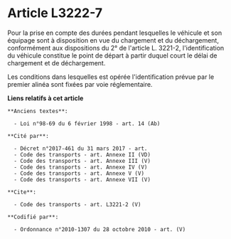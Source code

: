 # Article L3222-7

Pour la prise en compte des durées pendant lesquelles le véhicule et son équipage sont à disposition en vue du chargement et
du déchargement, conformément aux dispositions du 2° de l'article L. 3221-2, l'identification du véhicule constitue le point
de départ à partir duquel court le délai de chargement et de déchargement. 

Les conditions dans lesquelles est opérée l'identification prévue par le premier alinéa sont fixées par voie réglementaire.

**Liens relatifs à cet article**

	**Anciens textes**:

	  - Loi n°98-69 du 6 février 1998 - art. 14 (Ab)

	**Cité par**:

	  - Décret n°2017-461 du 31 mars 2017 - art.
	  - Code des transports - art. Annexe II (VD)
	  - Code des transports - art. Annexe III (V)
	  - Code des transports - art. Annexe IV (V)
	  - Code des transports - art. Annexe V (V)
	  - Code des transports - art. Annexe VII (V)

	**Cite**:

	  - Code des transports - art. L3221-2 (V)

	**Codifié par**:

	  - Ordonnance n°2010-1307 du 28 octobre 2010 - art. (V)
